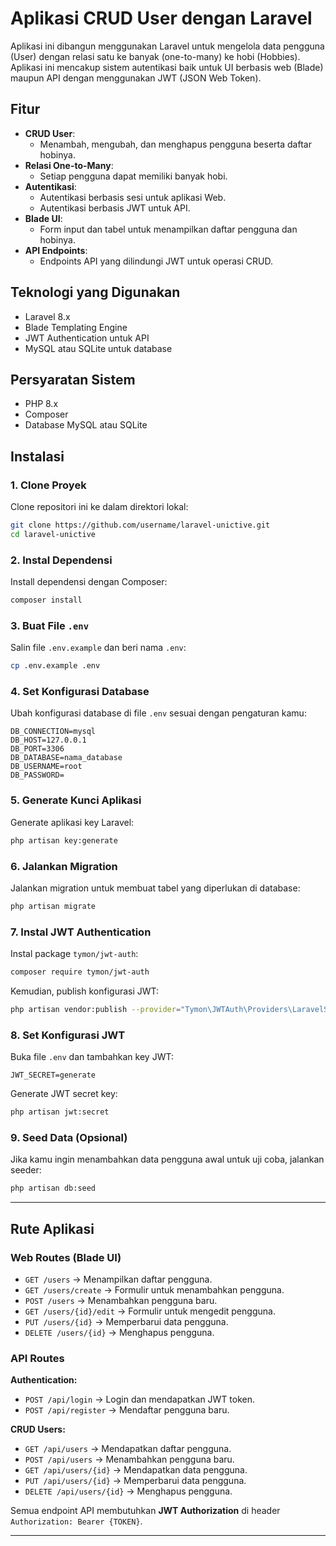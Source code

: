 
# **Aplikasi CRUD User dengan Laravel**

Aplikasi ini dibangun menggunakan Laravel untuk mengelola data pengguna (User) dengan relasi satu ke banyak (one-to-many) ke hobi (Hobbies). Aplikasi ini mencakup sistem autentikasi baik untuk UI berbasis web (Blade) maupun API dengan menggunakan JWT (JSON Web Token).

## **Fitur**

- **CRUD User**:
  - Menambah, mengubah, dan menghapus pengguna beserta daftar hobinya.
- **Relasi One-to-Many**:
  - Setiap pengguna dapat memiliki banyak hobi.
- **Autentikasi**:
  - Autentikasi berbasis sesi untuk aplikasi Web.
  - Autentikasi berbasis JWT untuk API.
- **Blade UI**:
  - Form input dan tabel untuk menampilkan daftar pengguna dan hobinya.
- **API Endpoints**:
  - Endpoints API yang dilindungi JWT untuk operasi CRUD.

## **Teknologi yang Digunakan**
- Laravel 8.x
- Blade Templating Engine
- JWT Authentication untuk API
- MySQL atau SQLite untuk database

## **Persyaratan Sistem**
- PHP 8.x
- Composer
- Database MySQL atau SQLite

## **Instalasi**

### **1. Clone Proyek**

Clone repositori ini ke dalam direktori lokal:

```bash
git clone https://github.com/username/laravel-unictive.git
cd laravel-unictive
```

### **2. Instal Dependensi**

Install dependensi dengan Composer:

```bash
composer install
```

### **3. Buat File `.env`**

Salin file `.env.example` dan beri nama `.env`:

```bash
cp .env.example .env
```

### **4. Set Konfigurasi Database**

Ubah konfigurasi database di file `.env` sesuai dengan pengaturan kamu:

```env
DB_CONNECTION=mysql
DB_HOST=127.0.0.1
DB_PORT=3306
DB_DATABASE=nama_database
DB_USERNAME=root
DB_PASSWORD=
```

### **5. Generate Kunci Aplikasi**

Generate aplikasi key Laravel:

```bash
php artisan key:generate
```

### **6. Jalankan Migration**

Jalankan migration untuk membuat tabel yang diperlukan di database:

```bash
php artisan migrate
```

### **7. Instal JWT Authentication**

Instal package `tymon/jwt-auth`:

```bash
composer require tymon/jwt-auth
```

Kemudian, publish konfigurasi JWT:

```bash
php artisan vendor:publish --provider="Tymon\JWTAuth\Providers\LaravelServiceProvider"
```

### **8. Set Konfigurasi JWT**

Buka file `.env` dan tambahkan key JWT:

```env
JWT_SECRET=generate
```

Generate JWT secret key:

```bash
php artisan jwt:secret
```

### **9. Seed Data (Opsional)**

Jika kamu ingin menambahkan data pengguna awal untuk uji coba, jalankan seeder:

```bash
php artisan db:seed
```

---

## **Rute Aplikasi**

### **Web Routes (Blade UI)**

- `GET /users` → Menampilkan daftar pengguna.
- `GET /users/create` → Formulir untuk menambahkan pengguna.
- `POST /users` → Menambahkan pengguna baru.
- `GET /users/{id}/edit` → Formulir untuk mengedit pengguna.
- `PUT /users/{id}` → Memperbarui data pengguna.
- `DELETE /users/{id}` → Menghapus pengguna.

### **API Routes**

**Authentication:**
- `POST /api/login` → Login dan mendapatkan JWT token.
- `POST /api/register` → Mendaftar pengguna baru.

**CRUD Users:**
- `GET /api/users` → Mendapatkan daftar pengguna.
- `POST /api/users` → Menambahkan pengguna baru.
- `GET /api/users/{id}` → Mendapatkan data pengguna.
- `PUT /api/users/{id}` → Memperbarui data pengguna.
- `DELETE /api/users/{id}` → Menghapus pengguna.

Semua endpoint API membutuhkan **JWT Authorization** di header `Authorization: Bearer {TOKEN}`.

---